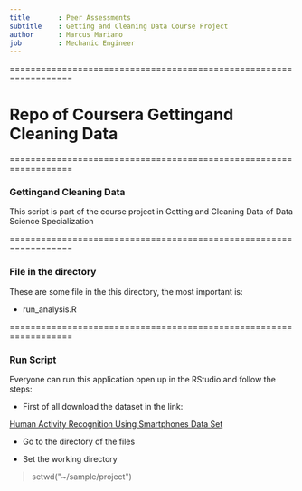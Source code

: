 ```yaml
---
title       : Peer Assessments
subtitle    : Getting and Cleaning Data Course Project
author      : Marcus Mariano
job         : Mechanic Engineer
---
```

==================================================================

# Repo of Coursera Gettingand Cleaning Data

==================================================================

### Gettingand Cleaning Data

This script is part of the course project in Getting and Cleaning Data of Data Science Specialization

==================================================================

### File in the directory

These are some file in the this directory, the most important is:

* run_analysis.R

==================================================================

### Run Script
 
Everyone can run this application open up in the RStudio and follow the steps:

- First of all download the dataset in the link:

[Human Activity Recognition Using Smartphones Data Set](https://d396qusza40orc.cloudfront.net/getdata%2Fprojectfiles%2FUCI%20HAR%20Dataset.zip)

- Go to the directory of the files
 
- Set the working directory

> setwd("~/sample/project")




